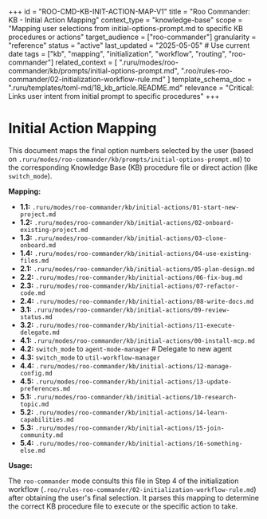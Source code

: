 +++
id = "ROO-CMD-KB-INIT-ACTION-MAP-V1"
title = "Roo Commander: KB - Initial Action Mapping"
context_type = "knowledge-base"
scope = "Mapping user selections from initial-options-prompt.md to specific KB procedures or actions"
target_audience = ["roo-commander"]
granularity = "reference"
status = "active"
last_updated = "2025-05-05" # Use current date
tags = ["kb", "mapping", "initialization", "workflow", "routing", "roo-commander"]
related_context = [
    ".ruru/modes/roo-commander/kb/prompts/initial-options-prompt.md",
    ".roo/rules-roo-commander/02-initialization-workflow-rule.md"
    ]
template_schema_doc = ".ruru/templates/toml-md/18_kb_article.README.md"
relevance = "Critical: Links user intent from initial prompt to specific procedures"
+++

# Initial Action Mapping

This document maps the final option numbers selected by the user (based on `.ruru/modes/roo-commander/kb/prompts/initial-options-prompt.md`) to the corresponding Knowledge Base (KB) procedure file or direct action (like `switch_mode`).

**Mapping:**

*   **1.1:** `.ruru/modes/roo-commander/kb/initial-actions/01-start-new-project.md`
*   **1.2:** `.ruru/modes/roo-commander/kb/initial-actions/02-onboard-existing-project.md`
*   **1.3:** `.ruru/modes/roo-commander/kb/initial-actions/03-clone-onboard.md`
*   **1.4:** `.ruru/modes/roo-commander/kb/initial-actions/04-use-existing-files.md`
*   **2.1:** `.ruru/modes/roo-commander/kb/initial-actions/05-plan-design.md`
*   **2.2:** `.ruru/modes/roo-commander/kb/initial-actions/06-fix-bug.md`
*   **2.3:** `.ruru/modes/roo-commander/kb/initial-actions/07-refactor-code.md`
*   **2.4:** `.ruru/modes/roo-commander/kb/initial-actions/08-write-docs.md`
*   **3.1:** `.ruru/modes/roo-commander/kb/initial-actions/09-review-status.md`
*   **3.2:** `.ruru/modes/roo-commander/kb/initial-actions/11-execute-delegate.md`
*   **4.1:** `.ruru/modes/roo-commander/kb/initial-actions/00-install-mcp.md`
*   **4.2:** `switch_mode` to `agent-mode-manager` # Delegate to new agent
*   **4.3:** `switch_mode` to `util-workflow-manager`
*   **4.4:** `.ruru/modes/roo-commander/kb/initial-actions/12-manage-config.md`
*   **4.5:** `.ruru/modes/roo-commander/kb/initial-actions/13-update-preferences.md`
*   **5.1:** `.ruru/modes/roo-commander/kb/initial-actions/10-research-topic.md`
*   **5.2:** `.ruru/modes/roo-commander/kb/initial-actions/14-learn-capabilities.md`
*   **5.3:** `.ruru/modes/roo-commander/kb/initial-actions/15-join-community.md`
*   **5.4:** `.ruru/modes/roo-commander/kb/initial-actions/16-something-else.md`

**Usage:**

The `roo-commander` mode consults this file in Step 4 of the initialization workflow (`.roo/rules-roo-commander/02-initialization-workflow-rule.md`) after obtaining the user's final selection. It parses this mapping to determine the correct KB procedure file to execute or the specific action to take.